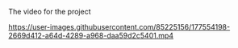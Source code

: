The video for the project



https://user-images.githubusercontent.com/85225156/177554198-2669d412-a64d-4289-a968-daa59d2c5401.mp4


